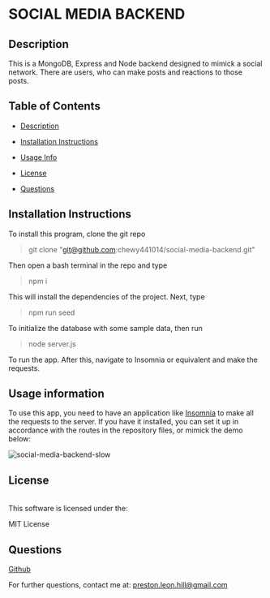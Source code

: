 # SOCIAL MEDIA BACKEND

  ## Description  
  <a name="desc"></a>
  This is a MongoDB, Express and Node backend designed to mimick a social network. There are users, who can make posts and reactions to those posts. 
   
  ## Table of Contents 
  - [Description](#desc)

  - [Installation Instructions](#instr) 

  - [Usage Info](#usage) 

  - [License](#lic) 

  - [Questions](#ques) 

   
  ## Installation Instructions 
  <a name="instr"></a> 
To install this program, clone the git repo
>git clone "git@github.com:chewy441014/social-media-backend.git"

Then open a bash terminal in the repo and type 
>npm i

This will install the dependencies of the project. Next, type 
>npm run seed

To initialize the database with some sample data, then run
>node server.js

To run the app. After this, navigate to Insomnia or equivalent and make the requests. 
   
  ## Usage information 
  <a name="usage"></a>  
   
To use this app, you need to have an application like [Insomnia](https://insomnia.rest/download) to make all the requests to the server. If you have it installed, you can set it up in accordance with the routes in the repository files, or mimick the demo below: 

![social-media-backend-slow](https://user-images.githubusercontent.com/6627972/203387627-8e90f905-8283-4f51-bbb3-02a6ec583153.gif)
   
  ## License 
  <a name="lic"></a>  
  This software is licensed under the: 

  MIT License 
   
  ## Questions 
  <a name="ques"></a>  
   
  [Github](#https://www.github.com/chewy441014) 

  For further questions, contact me at: preston.leon.hill@gmail.com

